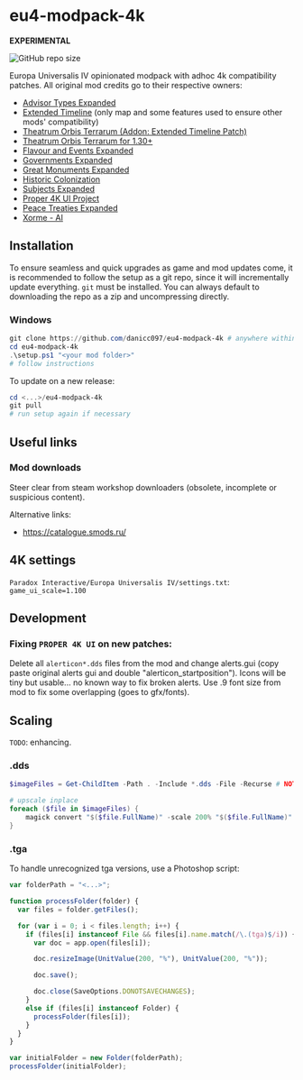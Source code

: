 # eu4-modpack-4k

**EXPERIMENTAL**

![GitHub repo size](https://img.shields.io/github/repo-size/danicc097/eu4-modpack-4k)

Europa Universalis IV opinionated modpack with adhoc 4k compatibility patches. All
original mod credits go to their respective owners:

- [Advisor Types Expanded](https://steamcommunity.com/sharedfiles/filedetails/?id=2737385499)
- [Extended Timeline](https://steamcommunity.com/sharedfiles/filedetails/?id=217416366)
  (only map and some features used to ensure other mods' compatibility)
- [Theatrum Orbis Terrarum (Addon: Extended Timeline Patch)](https://steamcommunity.com/sharedfiles/filedetails/?id=2520382130)
- [Theatrum Orbis Terrarum for 1.30+](https://steamcommunity.com/sharedfiles/filedetails/?id=1867433999)
- [Flavour and Events Expanded](https://steamcommunity.com/sharedfiles/filedetails/?id=2185445645)
- [Governments Expanded](https://steamcommunity.com/sharedfiles/filedetails/?id=1596815683)
- [Great Monuments Expanded](https://steamcommunity.com/workshop/filedetails/?id=2469419235)
- [Historic Colonization](https://steamcommunity.com/sharedfiles/filedetails/?id=2252832069)
- [Subjects Expanded](https://steamcommunity.com/sharedfiles/filedetails/?id=1834079712)
- [Proper 4K UI Project](https://steamcommunity.com/sharedfiles/filedetails/?id=2860690691)
- [Peace Treaties Expanded](https://steamcommunity.com/sharedfiles/filedetails/?id=2615504872)
- [Xorme - AI](https://steamcommunity.com/sharedfiles/filedetails/?id=2451296932)


## Installation

To ensure seamless and quick upgrades as game and mod updates come, it is recommended to follow the
setup as a git repo, since it will incrementally update everything. `git` must
be installed.
You can always default to downloading the repo as a zip and uncompressing directly.

### Windows

```powershell
git clone https://github.com/danicc097/eu4-modpack-4k # anywhere within your machine, need not be same disk. approx 6GB uncompressed
cd eu4-modpack-4k
.\setup.ps1 "<your mod folder>"
# follow instructions
```

To update on a new release:

```powershell
cd <...>/eu4-modpack-4k
git pull
# run setup again if necessary
```

## Useful links

### Mod downloads
Steer clear from steam workshop downloaders (obsolete, incomplete or suspicious
content).

Alternative links:
  - https://catalogue.smods.ru/


## 4K settings

`Paradox Interactive/Europa Universalis IV/settings.txt`: ``game_ui_scale=1.100``

## Development

### Fixing `PROPER 4K UI` on new patches:

Delete all `alerticon*.dds` files from the mod and change alerts.gui (copy paste original alerts gui and double "alerticon_startposition").
Icons will be tiny but usable... no known way to fix broken alerts.
Use .9 font size from mod to fix some overlapping (goes to gfx/fonts).


## Scaling

`TODO`: enhancing.

### .dds

```powershell
$imageFiles = Get-ChildItem -Path . -Include *.dds -File -Recurse # NOTE: ",*.tga" not included since some tga files may be old revisions...

# upscale inplace
foreach ($file in $imageFiles) {
    magick convert "$($file.FullName)" -scale 200% "$($file.FullName)"
}
```

### .tga

To handle unrecognized tga versions, use a Photoshop script:

```js
var folderPath = "<...>";

function processFolder(folder) {
  var files = folder.getFiles();

  for (var i = 0; i < files.length; i++) {
    if (files[i] instanceof File && files[i].name.match(/\.(tga)$/i)) {
      var doc = app.open(files[i]);

      doc.resizeImage(UnitValue(200, "%"), UnitValue(200, "%"));

      doc.save();

      doc.close(SaveOptions.DONOTSAVECHANGES);
    }
    else if (files[i] instanceof Folder) {
      processFolder(files[i]);
    }
  }
}

var initialFolder = new Folder(folderPath);
processFolder(initialFolder);
```
